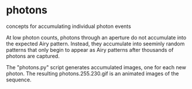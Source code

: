 # photons
concepts for accumulating individual photon events

At low photon counts, photons through an aperture do not accumulate into the expected Airy pattern.
Instead, they accumulate into seeminly random patterns that only begin to appear as Airy patterns
after thousands of photons are captured.

The "photons.py" script generates accumulated images, one for each new photon.
The resulting photons.255.230.gif is an animated images of the sequence.

